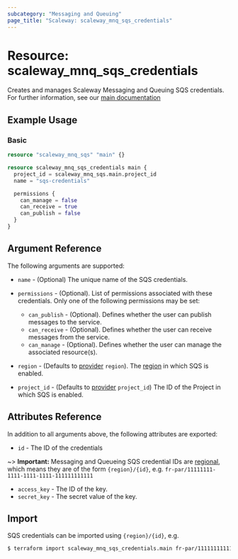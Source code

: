 ```yaml
---
subcategory: "Messaging and Queuing"
page_title: "Scaleway: scaleway_mnq_sqs_credentials"
---
```


# Resource: scaleway_mnq_sqs_credentials

Creates and manages Scaleway Messaging and Queuing SQS credentials.
For further information, see
our [main documentation](https://www.scaleway.com/en/docs/serverless/messaging/reference-content/sqs-overview/)

## Example Usage

### Basic

```terraform
resource "scaleway_mnq_sqs" "main" {}

resource scaleway_mnq_sqs_credentials main {
  project_id = scaleway_mnq_sqs.main.project_id
  name = "sqs-credentials"

  permissions {
    can_manage = false
    can_receive = true
    can_publish = false
  }
}
```

## Argument Reference

The following arguments are supported:

- `name` - (Optional) The unique name of the SQS credentials.

- `permissions` - (Optional). List of permissions associated with these credentials. Only one of the following permissions may be set:
    - `can_publish` - (Optional). Defines whether the user can publish messages to the service.
    - `can_receive` - (Optional). Defines whether the user can receive messages from the service.
    - `can_manage` - (Optional). Defines whether the user can manage the associated resource(s).


- `region` - (Defaults to [provider](../index.mds#arguments-reference) `region`). The [region](../guides/regions_and_zones.md#regions) in which SQS is enabled.

- `project_id` - (Defaults to [provider](../index.mds#arguments-reference) `project_id`) The ID of the Project in which SQS is enabled.


## Attributes Reference

In addition to all arguments above, the following attributes are exported:

- `id` - The ID of the credentials

~> **Important:** Messaging and Queueing SQS credential IDs are [regional](../guides/regions_and_zones.md#resource-ids), which means they are of the form `{region}/{id}`, e.g. `fr-par/11111111-1111-1111-1111-111111111111`

- `access_key` - The ID of the key.
- `secret_key` - The secret value of the key.

## Import

SQS credentials can be imported using `{region}/{id}`, e.g.

```bash
$ terraform import scaleway_mnq_sqs_credentials.main fr-par/11111111111111111111111111111111
```
